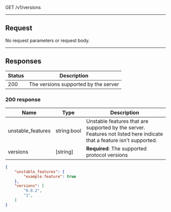 GET /v1/versions

---

## Request

No request parameters or request body.

---

## Responses

|Status|Description|
|-|-|
|200|The versions supported by the server|

### 200 response

|Name|Type|Description|
|-|-|-|
|unstable_features|string:bool|Unstable features that are supported by the server. Features not listed here indicate that a feature isn't supported.|
|versions|[string]|**Required**: The supported protocol versions

```json
{
    "unstable_features": {
        "example.feature": true
    },
    "versions": [
        "0.0.2",
        "1",
    ]
}
```